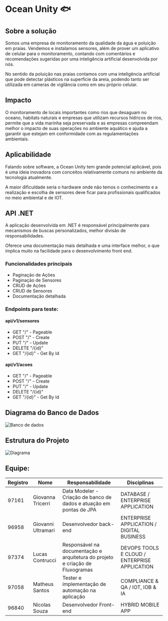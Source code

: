 # Ocean Unity 🐟
## Sobre a solução
<p>Somos uma empresa de monitoramento da qualidade da água e poluição em praias. Vendemos e instalamos sensores, além de prover um aplicativo de celular para o monitoramento,
contando com comentários e recomendações sugeridas por uma inteligência artificial desenvolvida por nós. </p>
<p>No sentido da poluição nas praias contamos com uma inteligência artificial que pode
detectar plásticos na superfície da areia, podendo tanto ser utilizada em cameras de vigilância como em seu próprio celular.</p>

## Impacto
<p>O monitoramento de locais importantes como rios que desaguam no oceano, habitats naturais e empresas que utilizam recursos hídricos de rios, permite que a vida marinha seja preservada e as empresas compreendam
  melhor o impacto de suas operações no ambiente aquático e ajuda a garantir que estejam em conformidade com as regulamentações ambientais.</p>
  
## Aplicabilidade
<p>Falando sobre software, a Ocean Unity tem grande potencial aplicável, pois é uma ideia inovadora com conceitos relativamente comuns no ambiente da tecnologia atualmente.</p>
<p>A maior dificuldade seria o hardware onde não temos o conhecimento e a realização e escolha de sensores deve ficar para profissionais qualificados no meio ambiental e de IOT.</p>

## API .NET
<p>A aplicação desenvolvida em .NET é responsável principalmente para mecanismos de buscas personalizados, melhor divisão de responsabilidades.</p>
<p>Oferece uma documentação mais detalhada e uma interface melhor, o que implica muito na facilidade para o desenvolvimento front end.</p>

### Funcionalidades principais
- Paginação de Ações
- Paginação de Sensores
- CRUD de Ações
- CRUD de Sensores
- Documentação detalhada

### Endpoints para teste:
#### api/v1/sensores 
  - GET "/" - Pageable
  - POST "/" - Create
  - PUT "/" - Update
  - DELETE "/{id}"
  - GET "/{id}" - Get By Id
#### api/v1/acoes 
  - GET "/" - Pageable
  - POST "/" - Create
  - PUT "/" - Update
  - DELETE "/{id}"
  - GET "/{id}" - Get By Id

## Diagrama do Banco de Dados
![Banco de dados](https://github.com/AdurraIS/oceanunity_java/assets/119917719/ab83a063-9eb2-405d-b491-249d45f79def)
## Estrutura do Projeto
![Diagrama](https://github.com/AdurraIS/oceanunity_net/assets/119917719/37042ff9-7615-49f6-848a-8addce99f14e)


## Equipe:
| Registro | Nome  | Responsabilidade | Disciplinas|
| ------------- | ------------- | ------------- | ------------- |
| 97161 | Giovanna Tricerri | Data Modeler - Criação de banco de dados e atuação em pontas de JPA | DATABASE / ENTERPRISE APPLICATION |
| 96958 | Giovanni Ultramari | Desenvolvedor back-end | ENTERPRISE APPLICATION / DIGITAL BUSINESS  |
| 97374 |Lucas Contrucci | Responsável na documentação e arquitetura do projeto e criação de Fluxogramas | DEVOPS TOOLS E CLOUD / ENTERPRISE APPLICATION |
| 97058 | Matheus Santos | Tester e implementação de automação na aplicação | COMPLIANCE & QA /  IOT, IOB & IA |
| 96840 | Nicolas Souza | Desenvolvedor Front-end | HYBRID MOBILE APP |
